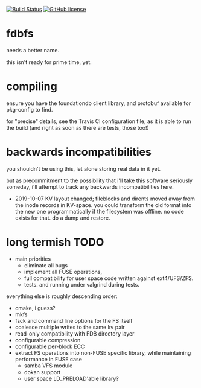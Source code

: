 [![Build Status](https://travis-ci.org/jkominek/fdbfs.svg?branch=master)](https://travis-ci.org/jkominek/fdbfs)
[![GitHub license](https://img.shields.io/badge/license-ISC-blue.svg)](https://raw.githubusercontent.com/jkominek/fdbfs/master/LICENSE)

# fdbfs

needs a better name.

this isn't ready for prime time, yet.

# compiling

ensure you have the foundationdb client library, and protobuf
available for pkg-config to find.

for "precise" details, see the Travis CI configuration file, as it
is able to run the build (and right as soon as there are tests, those too!)

# backwards incompatibilities

you shouldn't be using this, let alone storing real data in it yet.

but as precommitment to the possibility that i'll take this software
seriously someday, i'll attempt to track any backwards incompatibilities
here.

* 2019-10-07 KV layout changed; fileblocks and dirents moved away from
  the inode records in KV-space. you could transform the old format into
  the new one programmatically if the filesystem was offline. no code
  exists for that. do a dump and restore.

# long termish TODO

* main priorities
  * eliminate all bugs
  * implement all FUSE operations,
  * full compatibility for user space code written against ext4/UFS/ZFS.
  * tests. and running under valgrind during tests.

everything else is roughly descending order:

* cmake, i guess?
* mkfs
* fsck and command line options for the FS itself
* coalesce multiple writes to the same kv pair
* read-only compatibility with FDB directory layer
* configurable compression
* configurable per-block ECC
* extract FS operations into non-FUSE specific library,
  while maintaining performance in FUSE case
  * samba VFS module
  * dokan support
  * user space LD_PRELOAD'able library?
